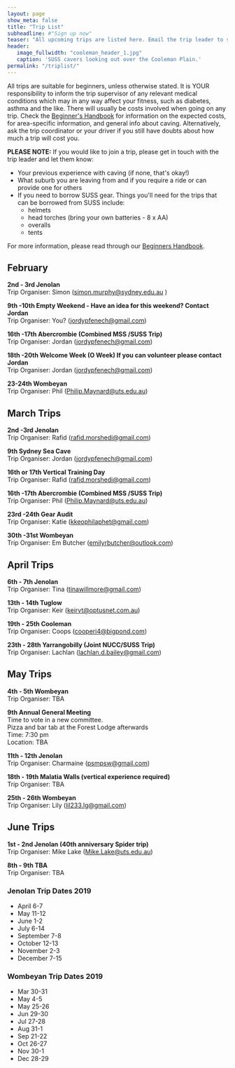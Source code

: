 ```yaml
---
layout: page
show_meta: false
title: "Trip List"
subheadline: #"Sign up now"
teaser: "All upcoming trips are listed here. Email the trip leader to sign up."
header:
   image_fullwidth: "cooleman_header_1.jpg"
   caption: 'SUSS cavers looking out over the Cooleman Plain.'
permalink: "/triplist/"
---
```


<!-- To Do convert this to auto genarage from a yaml file -->

All trips are suitable for beginners, unless otherwise stated.  It is YOUR responsibility to inform the trip supervisor of any relevant medical
conditions which may in any way affect your fitness, such as diabetes,
asthma and the like. There will usually be costs involved when going on any trip. Check the <a href="/assets/handbook.pdf">Beginner's Handbook</a>
for information on the expected costs, for area-specific information, and general info about caving. Alternatively, ask the trip coordinator or your driver
if you still have doubts about how much a trip will cost you.

**PLEASE NOTE:**
If you would like to join a trip, please get in touch with the trip leader and let them know:

-   Your previous experience with caving (if none, that's okay!)
-   What suburb you are leaving from and if you require a ride or can provide one for others
-   If you need to borrow SUSS gear. Things you'll need for the trips that can be borrowed from SUSS include:
    -   helmets
    -   head torches (bring your own batteries - 8 x AA)
    -   overalls
    -   tents

For more information, please read through our [Beginners Handbook](/assets/handbook.pdf).

## February

**2nd - 3rd Jenolan**  
Trip Organiser: Simon (simon.murphy@sydney.edu.au )

**9th -10th  Empty Weekend - Have an idea for this weekend? Contact Jordan**  
Trip Organiser: You? (jordypfenech@gmail.com)

**16th -17th Abercrombie (Combined MSS /SUSS Trip)**  
Trip Organiser: Jordan (jordypfenech@gmail.com)

**18th -20th Welcome Week (O Week) If you can volunteer please contact Jordan**  
Trip Organiser: Jordan (jordypfenech@gmail.com)

**23-24th Wombeyan**  
Trip Organiser: Phil (Philip.Maynard@uts.edu.au)

## March Trips

**2nd -3rd Jenolan**  
Trip Organiser: Rafid (rafid.morshedi@gmail.com)

**9th Sydney Sea Cave**  
Trip Organiser: Jordan (jordypfenech@gmail.com)

**16th or 17th Vertical Training Day**  
Trip Organiser: Rafid (rafid.morshedi@gmail.com)

**16th -17th Abercrombie (Combined MSS /SUSS Trip)**  
Trip Organiser: Phil (Philip.Maynard@uts.edu.au)

**23rd -24th Gear Audit**  
Trip Organiser: Katie (kkeophilaphet@gmail.com)

**30th -31st Wombeyan**  
Trip Organiser: Em Butcher (emilyrbutcher@outlook.com)

## April Trips

**6th - 7th Jenolan**  
Trip Organiser: Tina (tinawillmore@gmail.com)

**13th - 14th Tuglow**  
Trip Organiser: Keir (keirvt@optusnet.com.au)

**19th - 25th Cooleman**  
Trip Organiser: Coops (cooperi4@bigpond.com)

**23th - 28th Yarrangobilly (Joint NUCC/SUSS Trip)**  
Trip Organiser: Lachlan (lachlan.d.bailey@gmail.com)

## May Trips

**4th - 5th Wombeyan**  
Trip Organiser: TBA

**9th Annual General Meeting**  
Time to vote in a new committee.  
Pizza and bar tab at the Forest Lodge afterwards  
Time: 7:30 pm  
Location: TBA  

**11th - 12th Jenolan**  
Trip Organiser: Charmaine (psmpsw@gmail.com)

**18th - 19th Malatia Walls (vertical experience required)**  
Trip Organiser: TBA

**25th - 26th Wombeyan**  
Trip Organiser: Lily (lil233.lg@gmail.com)

## June Trips

**1st - 2nd Jenolan (40th anniversary Spider trip)**  
Trip Organiser: Mike Lake (Mike.Lake@uts.edu.au)

**8th - 9th TBA**  
Trip Organiser: TBA

### Jenolan Trip Dates 2019

-   April 6-7
-   May 11-12
-   June 1-2
-   July 6-14
-   September 7-8
-   October 12-13
-   November 2-3
-   December 7-15

### Wombeyan Trip Dates 2019

-   Mar 30-31
-   May 4-5
-   May 25-26
-   Jun 29-30
-   Jul 27-28
-   Aug 31-1
-   Sep 21-22
-   Oct 26-27
-   Nov 30-1
-   Dec 28-29
